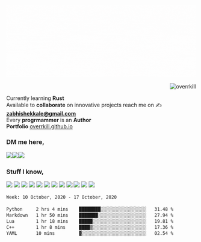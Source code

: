 
<img src="./github_banner_overrkill.gif" alt="overrkill-banner" />

<p align="right"> <img src="https://komarev.com/ghpvc/?username=overrkill&color=bd93f9&style=flat-square&label=VIEWS" alt="overrkill" /> </p>


Currently learning **Rust**<br> 
Available to **collaborate** on innovative projects reach me on ✍️ **zabhishekkale@gmail.com**<br> 
Every **progrmammer** is an **Author**  <br>
**Portfolio** [overrkill.github.io](https://overrkill.github.io) 

<h3 >DM me here, </h3>
<p >
<img src="https://img.shields.io/badge/abhishek%20-%23E4405F.svg?&style=for-the-badge&logo=Instagram&logoColor=white"/><img src="https://img.shields.io/badge/linkedin%20-%230077B5.svg?&style=for-the-badge&logo=linkedin&logoColor=white"/><img src="https://img.shields.io/badge/-Hackerrank-2EC866?style=for-the-badge&logo=HackerRank&logoColor=white"/>
</p>

<h3 > Stuff I know, </h3>
<p > 
<img src="https://img.shields.io/badge/c++%20-%2300599C.svg?&style=for-the-badge&logo=c%2B%2B&ogoColor=white"/>
<img src="https://img.shields.io/badge/python%20-%2314354C.svg?&style=for-the-badge&logo=python&logoColor=white"/>
<img src="https://img.shields.io/badge/node.js%20-%2343853D.svg?&style=for-the-badge&logo=node.js&logoColor=white"/>
<img src="https://img.shields.io/badge/rust-%23000000.svg?&style=for-the-badge&logo=rust&logoColor=white"/>
<img src="https://img.shields.io/badge/shell_script%20-%23121011.svg?&style=for-the-badge&logo=gnu-bash&logoColor=white"/>
<img src="https://img.shields.io/badge/javascript%20-%23323330.svg?&style=for-the-badge&logo=javascript&logoColor=%23F7DF1E"/>
<img src="https://img.shields.io/badge/figma%20-%23F24E1E.svg?&style=for-the-badge&logo=figma&logoColor=white"/>
<img src ="https://img.shields.io/badge/MongoDB-%234ea94b.svg?&style=for-the-badge&logo=mongodb&logoColor=white"/>
<img src="https://img.shields.io/badge/mysql-%2300f.svg?&style=for-the-badge&logo=mysql&logoColor=white"/>
<img src="https://img.shields.io/badge/firebase%20-%23039BE5.svg?&style=for-the-badge&logo=firebase"/>
<img src="https://img.shields.io/badge/github%20-%23121011.svg?&style=for-the-badge&logo=github&logoColor=white"/>
<img src="https://img.shields.io/badge/git%20-%23F05033.svg?&style=for-the-badge&logo=git&logoColor=white"/>
</p>

<!--START_SECTION:waka-->
```text
Week: 10 October, 2020 - 17 October, 2020

Python     2 hrs 4 mins    ████████░░░░░░░░░░░░░░░░░   31.48 % 
Markdown   1 hr 50 mins    ███████░░░░░░░░░░░░░░░░░░   27.94 % 
Lua        1 hr 18 mins    █████░░░░░░░░░░░░░░░░░░░░   19.81 % 
C++        1 hr 8 mins     ████▒░░░░░░░░░░░░░░░░░░░░   17.36 % 
YAML       10 mins         ▓░░░░░░░░░░░░░░░░░░░░░░░░   02.54 % 
```
<!--END_SECTION:waka-->
